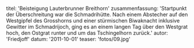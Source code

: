 titel: 'Beisteigung Lauterbrunner Breithorn'
zusammenfassung: 'Startpunkt der Überschreitung war die Schmadrihütte. Nach einem Abstecher auf den Westgipfel des Grosshorns und einer stürmischen Biwaknacht inklusive Gewitter im Schmadrijoch, ging es an einem langen Tag über den Westgrat hoch, den Ostgrat runter und um das Tschingelhorn zurück.'
autor: 'Friedjoff'
datum: '2011-10-01'
teaser: 'fotos/09.jpg'